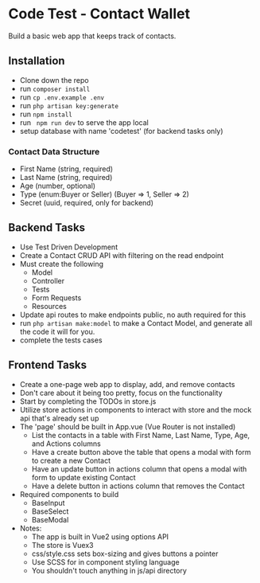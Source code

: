 # Code Test - Contact Wallet

Build a basic web app that keeps track of contacts.

## Installation

* Clone down the repo
* run ``` composer install ```
* run ``` cp .env.example .env ```
* run ``` php artisan key:generate ```
* run ``` npm install ```
* run ``` npm run dev``` to serve the app local
* setup database with name 'codetest' (for backend tasks only)

### Contact Data Structure

- First Name (string, required)
- Last Name (string, required)
- Age (number, optional)
- Type (enum:Buyer or Seller) (Buyer => 1, Seller => 2)
- Secret (uuid, required, only for backend)

## Backend Tasks

- Use Test Driven Development
- Create a Contact CRUD API with filtering on the read endpoint
- Must create the following
    - Model
    - Controller
    - Tests
    - Form Requests
    - Resources
- Update api routes to make endpoints public, no auth required for this
- run ```php artisan make:model``` to make a Contact Model, and generate all the code it will for you.
- complete the tests cases

## Frontend Tasks

- Create a one-page web app to display, add, and remove contacts
- Don't care about it being too pretty, focus on the functionality
- Start by completing the TODOs in store.js
- Utilize store actions in components to interact with store and the mock api that's already set up
- The 'page' should be built in App.vue (Vue Router is not installed)
    - List the contacts in a table with First Name, Last Name, Type, Age, and Actions columns
    - Have a create button above the table that opens a modal with form to create a new Contact
    - Have an update button in actions column that opens a modal with form to update existing Contact
    - Have a delete button in actions column that removes the Contact
- Required components to build
    - BaseInput
    - BaseSelect
    - BaseModal
- Notes: 
  - The app is built in Vue2 using options API
  - The store is Vuex3
  - css/style.css sets box-sizing and gives buttons a pointer
  - Use SCSS for in component styling language
  - You shouldn't touch anything in js/api directory
